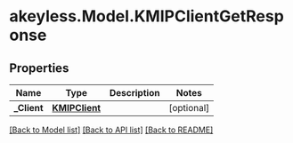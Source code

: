 # akeyless.Model.KMIPClientGetResponse
## Properties

Name | Type | Description | Notes
------------ | ------------- | ------------- | -------------
**_Client** | [**KMIPClient**](KMIPClient.md) |  | [optional] 

[[Back to Model list]](../README.md#documentation-for-models) [[Back to API list]](../README.md#documentation-for-api-endpoints) [[Back to README]](../README.md)

